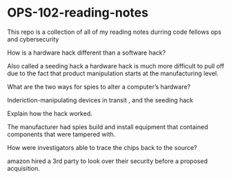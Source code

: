 # OPS-102-reading-notes
This repo is a collection of all of my reading notes durring code fellows ops and cybersecurity

How is a hardware hack different than a software hack?

Also called a seeding hack a hardware hack is much more difficult to pull off due to the fact that product manipulation starts at the manufacturing level.

What are the two ways for spies to alter a computer’s hardware?

Inderiction-manipulating devices in transit , and the seeding hack

Explain how the hack worked.

The manufacturer had spies build and install equipment that contained components that were tampered with.

How were investigators able to trace the chips back to the source?

amazon hired a 3rd party to look over their security before a proposed acquisition.

